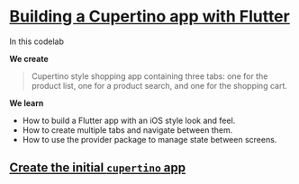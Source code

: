 # [Building a Cupertino app with Flutter](https://codelabs.developers.google.com/codelabs/flutter-cupertino/index.html?index=../..index#0)

In this codelab

**We create**

> Cupertino style shopping app containing three tabs: one for the product list, one for a product search, and one for the shopping cart.

**We learn**

* How to build a Flutter app with an iOS style look and feel.
* How to create multiple tabs and navigate between them.
* How to use the provider package to manage state between screens.

## [Create the initial `cupertino` app](https://codelabs.developers.google.com/codelabs/flutter-cupertino/index.html?index=../..index#2)

